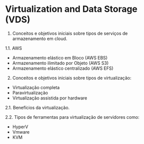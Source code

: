 # Virtualization and Data Storage (VDS)

1. Conceitos e objetivos iniciais sobre tipos de serviços de armazenamento em cloud.

1.1. AWS
  - Armazenamento elástico em Bloco (AWS EBS)
  - Armazenamento ilimitado por Objeto (AWS S3)
  - Armazenamento elástico centralizado (AWS EFS)

2. Conceitos e objetivos iniciais sobre tipos de virtualização:

- Virtualização completa
- Paravirtualização
- Virtualização assistida por hardware

2.1. Benefícios da virtualização.

2.2. Tipos de ferramentas para virtualização de servidores como:

- HyperV
- Vmware
- KVM


